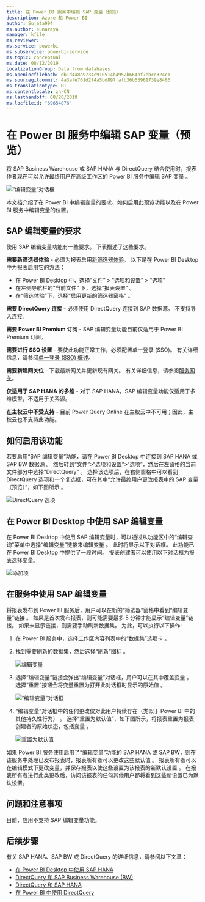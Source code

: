 ```yaml
---
title: 在 Power BI 服务中编辑 SAP 变量（预览）
description: Azure 和 Power BI
author: Sujata994
ms.author: sunaraya
manager: kfile
ms.reviewer: ''
ms.service: powerbi
ms.subservice: powerbi-service
ms.topic: conceptual
ms.date: 08/12/2019
LocalizationGroup: Data from databases
ms.openlocfilehash: db1d4a8a9734c910514b4952b664bf7ebce324c1
ms.sourcegitcommit: 4a3afe761d2f4a5bd897fafb36b53961739e8466
ms.translationtype: HT
ms.contentlocale: zh-CN
ms.lasthandoff: 08/20/2019
ms.locfileid: "69654876"
---
```

# <a name="edit-sap-variables-in-the-power-bi-service-preview"></a>在 Power BI 服务中编辑 SAP 变量（预览）

将 SAP Business Warehouse 或 SAP HANA 与 DirectQuery 结合使用时，报表作者现在可以允许最终用户在高级工作区的 Power BI 服务中编辑 SAP 变量  。

![“编辑变量”对话框](media/service-edit-sap-variables/sap-edit-variables-dialog.png)

本文档介绍了在 Power BI 中编辑变量的要求、如何启用此预览功能以及在 Power BI 服务中编辑变量的位置。

## <a name="requirements-for-sap-edit-variables"></a>SAP 编辑变量的要求

使用 SAP 编辑变量功能有一些要求。 下表描述了这些要求。

**需要新筛选器体验** - 必须为报表启用[新筛选器体验](power-bi-report-filter.md)。 以下是在 Power BI Desktop 中为报表启用它的方法：
- 在 Power BI Desktop 中，选择“文件” > “选项和设置” > “选项”   
- 在左侧导航栏的“当前文件”  下，选择“报表设置”  。
- 在“筛选体验”下，选择“启用更新的筛选器窗格”   。

**需要 DirectQuery 连接** - 必须使用 DirectQuery 连接到 SAP 数据源。 不支持导入连接。

**需要 Power BI Premium 订阅** - SAP 编辑变量功能目前仅适用于 Power BI Premium 订阅。

**需要进行 SSO 设置** - 要使此功能正常工作，必须配置单一登录 (SSO)。 有关详细信息，请参阅[单一登录 (SSO) 概述](service-gateway-sso-overview.md)。

**需要新建网关位** - 下载最新网关并更新现有网关。 有关详细信息，请参阅[服务网关](service-gateway-onprem.md)。

**仅适用于 SAP HANA 的多维** - 对于 SAP HANA，SAP 编辑变量功能仅适用于多维模型，不适用于关系源。

**在主权云中不受支持** - 目前 Power Query Online 在主权云中不可用；因此，主权云也不支持此功能。

## <a name="how-to-enable-the-feature"></a>如何启用该功能

若要启用“SAP 编辑变量”功能，请在 Power BI Desktop 中连接到 SAP HANA 或 SAP BW 数据源  。 然后转到“文件”>“选项和设置”>“选项”，然后在左窗格的当前文件部分中选择“DirectQuery”   。 选择该选项后，在右侧窗格中可以看到 DirectQuery 选项和一个复选框，可在其中“允许最终用户更改报表中的 SAP 变量（预览）”，如下图所示  。

![DirectQuery 选项](media/service-edit-sap-variables/sap-preview-setting-in-desktop.png)

## <a name="use-sap-edit-variables-in-power-bi-desktop"></a>在 Power BI Desktop 中使用 SAP 编辑变量

在 Power BI Desktop 中使用 SAP 编辑变量时，可以通过从功能区中的“编辑查询”菜单中选择“编辑变量”链接来编辑变量  。 此时将显示以下对话框。 此功能已在 Power BI Desktop 中提供了一段时间。 报表创建者可以使用以下对话框为报表选择变量。

![添加项](media/service-edit-sap-variables/sap-variables-add-items.png)

## <a name="use-sap-edit-variables-in-the-service"></a>在服务中使用 SAP 编辑变量

将报表发布到 Power BI 服务后，用户可以在新的“筛选器”窗格中看到“编辑变量”链接  。 如果是首次发布报表，则可能需要最多 5 分钟才能显示“编辑变量”链接。 如果未显示链接，则需要手动刷新数据集。
为此，可以执行以下操作:

1. 在 Power BI 服务中，选择工作区内容列表中的“数据集”选项卡  。

2. 找到需要刷新的数据集，然后选择“刷新”图标  。

    ![编辑变量](media/service-edit-sap-variables/sap-edit-variables-link.png)

3. 选择“编辑变量”链接会弹出“编辑变量”对话框，用户可以在其中覆盖变量  。 选择“重置”按钮会将变量重置为打开此对话框时显示的原始值  。

    ![“编辑变量”对话框](media/service-edit-sap-variables/sap-edit-variables-dialog.png)

4. “编辑变量”对话框中的任何更改仅对此用户持续存在（类似于 Power BI 中的其他持久性行为）  。 选择“重置为默认值”，如下图所示，将报表重置为报表创建者的原始状态，包括变量  。

    ![重置为默认值](media/service-edit-sap-variables/reset-to-default.png)

如果 Power BI 服务使用启用了“编辑变量”功能的 SAP HANA 或 SAP BW，则在该服务中处理已发布报表时，报表所有者可以更改这些默认值  。 报表所有者可以在编辑模式下更改变量，并保存报表以使这些设置为该报表的新默认设置  。 在报表所有者进行此类更改后，访问该报表的任何其他用户都将看到这些新设置已为默认设置。

## <a name="issues-and-considerations"></a>问题和注意事项

目前，应用不支持 SAP 编辑变量功能。

## <a name="next-steps"></a>后续步骤

有关 SAP HANA、SAP BW 或 DirectQuery 的详细信息，请参阅以下文章：

- [在 Power BI Desktop 中使用 SAP HANA](desktop-sap-hana.md)
- [DirectQuery 和 SAP Business Warehouse (BW)](desktop-directquery-sap-bw.md)
- [DirectQuery 和 SAP HANA](desktop-directquery-sap-hana.md)
- [在 Power BI 中使用 DirectQuery](desktop-directquery-about.md)